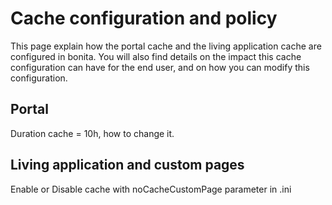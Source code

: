 # Cache configuration and policy

This page explain how the portal cache and the living application cache are configured in bonita. You will also find 
details on the impact this cache configuration can have for the end user, and on how you can modify this configuration.

## Portal


Duration cache = 10h, how to change it.


## Living application and custom pages  



Enable or Disable cache with noCacheCustomPage parameter in .ini